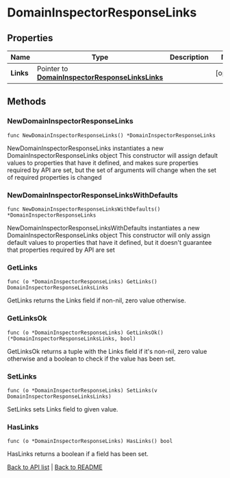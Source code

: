 # DomainInspectorResponseLinks

## Properties

Name | Type | Description | Notes
------------ | ------------- | ------------- | -------------
**Links** | Pointer to [**DomainInspectorResponseLinksLinks**](DomainInspectorResponseLinksLinks.md) |  | [optional] 

## Methods

### NewDomainInspectorResponseLinks

`func NewDomainInspectorResponseLinks() *DomainInspectorResponseLinks`

NewDomainInspectorResponseLinks instantiates a new DomainInspectorResponseLinks object
This constructor will assign default values to properties that have it defined,
and makes sure properties required by API are set, but the set of arguments
will change when the set of required properties is changed

### NewDomainInspectorResponseLinksWithDefaults

`func NewDomainInspectorResponseLinksWithDefaults() *DomainInspectorResponseLinks`

NewDomainInspectorResponseLinksWithDefaults instantiates a new DomainInspectorResponseLinks object
This constructor will only assign default values to properties that have it defined,
but it doesn't guarantee that properties required by API are set

### GetLinks

`func (o *DomainInspectorResponseLinks) GetLinks() DomainInspectorResponseLinksLinks`

GetLinks returns the Links field if non-nil, zero value otherwise.

### GetLinksOk

`func (o *DomainInspectorResponseLinks) GetLinksOk() (*DomainInspectorResponseLinksLinks, bool)`

GetLinksOk returns a tuple with the Links field if it's non-nil, zero value otherwise
and a boolean to check if the value has been set.

### SetLinks

`func (o *DomainInspectorResponseLinks) SetLinks(v DomainInspectorResponseLinksLinks)`

SetLinks sets Links field to given value.

### HasLinks

`func (o *DomainInspectorResponseLinks) HasLinks() bool`

HasLinks returns a boolean if a field has been set.


[Back to API list](../README.md#documentation-for-api-endpoints) | [Back to README](../README.md)


